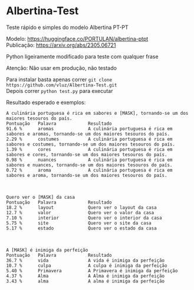 # Albertina-Test
Teste rápido e simples do modelo Albertina PT-PT

Modelo: https://huggingface.co/PORTULAN/albertina-ptpt
<br>
Publicação: https://arxiv.org/abs/2305.06721

Python ligeiramente modificado para teste com qualquer frase

Atenção: Não usar em produção, não testado

Para instalar basta apenas correr `git clone https://github.com/vluz/Albertina-Test.git`
<br>
Depois correr `python test.py` para executar

Resultado esperado e exemplos:

```
A culinária portuguesa é rica em sabores e [MASK], tornando-se um dos maiores tesouros do país.
Pontuação   Palavra            Resultado
91.6 %      aromas             A culinária portuguesa é rica em sabores e aromas, tornando-se um dos maiores tesouros do país.
2.29 %      costumes           A culinária portuguesa é rica em sabores e costumes, tornando-se um dos maiores tesouros do país.
1.39 %      cores              A culinária portuguesa é rica em sabores e cores, tornando-se um dos maiores tesouros do país.
0.98 %      nuances            A culinária portuguesa é rica em sabores e nuances, tornando-se um dos maiores tesouros do país.
0.72 %      aroma              A culinária portuguesa é rica em sabores e aroma, tornando-se um dos maiores tesouros do país.
```

<br>

```
Quero ver o [MASK] da casa
Pontuação   Palavra            Resultado
18.2 %      layout             Quero ver o layout da casa
12.7 %      valor              Quero ver o valor da casa
7.10 %      interior           Quero ver o interior da casa
5.75 %      site               Quero ver o site da casa
5.17 %      estado             Quero ver o estado da casa
```

<br>

```
A [MASK] é inimiga da perfeição
Pontuação   Palavra            Resultado
36.7 %      vida               A vida é inimiga da perfeição
10.7 %      culpa              A culpa é inimiga da perfeição
5.40 %      Primavera          A Primavera é inimiga da perfeição
4.37 %      Alma               A Alma é inimiga da perfeição
3.43 %      alma               A alma é inimiga da perfeição
```
